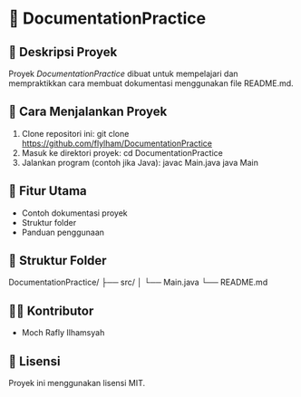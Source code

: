 # 📘 DocumentationPractice

## 🧩 Deskripsi Proyek
Proyek *DocumentationPractice* dibuat untuk mempelajari dan mempraktikkan cara membuat dokumentasi menggunakan file README.md.

## 🚀 Cara Menjalankan Proyek
1. Clone repositori ini:
   git clone https://github.com/flylham/DocumentationPractice
2. Masuk ke direktori proyek:
   cd DocumentationPractice
3. Jalankan program (contoh jika Java):
   javac Main.java
   java Main

## 🧠 Fitur Utama
- Contoh dokumentasi proyek
- Struktur folder
- Panduan penggunaan

## 📂 Struktur Folder
DocumentationPractice/
├── src/
│   └── Main.java
└── README.md

## 👨‍💻 Kontributor
- Moch Rafly Ilhamsyah

## 📄 Lisensi
Proyek ini menggunakan lisensi MIT.